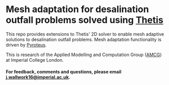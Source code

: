 # Mesh adaptation for desalination outfall problems solved using [Thetis]

This repo provides extensions to Thetis' 2D solver to enable mesh
adaptive solutions to desalination outfall problems. Mesh adaptation
functionality is driven by [Pyroteus].

This is research of the Applied Modelling and Computation Group
([AMCG]) at Imperial College London.

#### For feedback, comments and questions, please email j.wallwork16@imperial.ac.uk.

[Thetis]: https://thetisproject.org/ "Thetis"
[Pyroteus]: https://pyroteus.github.io/ "Pyroteus"
[AMCG]: http://www.imperial.ac.uk/earth-science/research/research-groups/amcg/ "AMCG"
